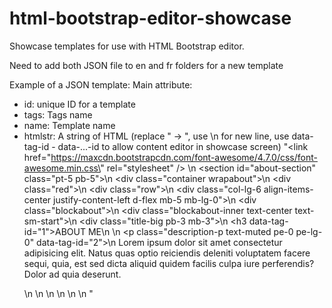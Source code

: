 # html-bootstrap-editor-showcase
Showcase templates for use with HTML Bootstrap editor.

Need to add both JSON file to en and fr folders for a new template

Example of a JSON template:
Main attribute: 
- id: unique ID for a template
- tags: Tags name
- name: Template name
- htmlstr: A string of HTML (replace " -> \", use \n for new line, use data-tag-id - data-...-id to allow content editor in showcase screen)
"<link href=\"https://maxcdn.bootstrapcdn.com/font-awesome/4.7.0/css/font-awesome.min.css\" rel=\"stylesheet\" /> \n <section id=\"about-section\" class=\"pt-5 pb-5\">\n <div class=\"container wrapabout\">\n <div class=\"red\"></div>\n <div class=\"row\">\n <div class=\"col-lg-6 align-items-center justify-content-left d-flex mb-5 mb-lg-0\">\n <div class=\"blockabout\">\n <div class=\"blockabout-inner text-center text-sm-start\">\n <div class=\"title-big pb-3 mb-3\">\n <h3 data-tag-id=\"1\">ABOUT ME</h3>\n </div>\n <p class=\"description-p text-muted pe-0 pe-lg-0\" data-tag-id=\"2\">\n Lorem ipsum dolor sit amet consectetur adipisicing elit. Natus quas optio reiciendis deleniti voluptatem facere sequi, quia, est sed dicta aliquid quidem facilis culpa iure perferendis? Dolor ad quia deserunt. </p>\n </div>\n </div>\n </div>\n </div>\n </div>\n </section>"
